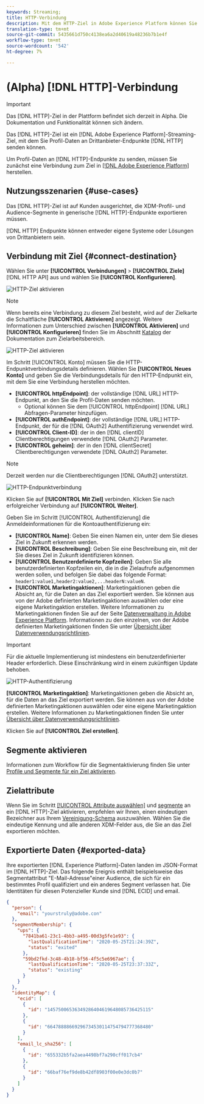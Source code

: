 ```yaml
---
keywords: Streaming;
title: HTTP-Verbindung
description: Mit dem HTTP-Ziel in Adobe Experience Platform können Sie Profil-Daten an HTTP-Endpunkte von Drittanbietern senden.
translation-type: tm+mt
source-git-commit: 5435661d750c4138ea6a2d40619a48236b7b1e4f
workflow-type: tm+mt
source-wordcount: '542'
ht-degree: 7%

---
```



# (Alpha) [!DNL HTTP]-Verbindung

>[!IMPORTANT]
>
>Das [!DNL HTTP]-Ziel in der Plattform befindet sich derzeit in Alpha. Die Dokumentation und Funktionalität können sich ändern.

Das [!DNL HTTP]-Ziel ist ein [!DNL Adobe Experience Platform]-Streaming-Ziel, mit dem Sie Profil-Daten an Drittanbieter-Endpunkte [!DNL HTTP] senden können.

Um Profil-Daten an [!DNL HTTP]-Endpunkte zu senden, müssen Sie zunächst eine Verbindung zum Ziel in [[!DNL Adobe Experience Platform]](#connect-destination) herstellen.

## Nutzungsszenarien {#use-cases}

Das [!DNL HTTP]-Ziel ist auf Kunden ausgerichtet, die XDM-Profil- und Audience-Segmente in generische [!DNL HTTP]-Endpunkte exportieren müssen.

[!DNL HTTP] Endpunkte können entweder eigene Systeme oder Lösungen von Drittanbietern sein.

## Verbindung mit Ziel {#connect-destination}

Wählen Sie unter **[!UICONTROL Verbindungen]** > **[!UICONTROL Ziele]** [!DNL HTTP API] aus und wählen Sie **[!UICONTROL Konfigurieren]**.

![HTTP-Ziel aktivieren](../assets/catalog/http/activate.png)

>[!NOTE]
>
>Wenn bereits eine Verbindung zu diesem Ziel besteht, wird auf der Zielkarte die Schaltfläche **[!UICONTROL Aktivieren]** angezeigt. Weitere Informationen zum Unterschied zwischen **[!UICONTROL Aktivieren]** und **[!UICONTROL Konfigurieren]** finden Sie im Abschnitt [Katalog](../ui/destinations-workspace.md#catalog) der Dokumentation zum Zielarbeitsbereich.
>
>![HTTP-Ziel aktivieren](../assets/catalog/http/connect.png)

Im Schritt [!UICONTROL Konto] müssen Sie die HTTP-Endpunktverbindungsdetails definieren. Wählen Sie **[!UICONTROL Neues Konto]** und geben Sie die Verbindungsdetails für den HTTP-Endpunkt ein, mit dem Sie eine Verbindung herstellen möchten.
- **[!UICONTROL httpEndpoint]**: der vollständige  [!DNL URL] HTTP-Endpunkt, an den Sie die Profil-Daten senden möchten.
   - Optional können Sie dem [!UICONTROL httpEndpoint] [!DNL URL] Abfragen-Parameter hinzufügen.
- **[!UICONTROL authEndpoint]**: der vollständige  [!DNL URL] HTTP-Endpunkt, der für die  [!DNL OAuth2] Authentifizierung verwendet wird.
- **[!UICONTROL Client-ID]**: der in den  [!DNL clientID] Clientberechtigungen verwendete  [!DNL OAuth2] Parameter.
- **[!UICONTROL geheim]**: der in den  [!DNL clientSecret] Clientberechtigungen verwendete  [!DNL OAuth2] Parameter.

>[!NOTE]
>
>Derzeit werden nur die Clientberechtigungen [!DNL OAuth2] unterstützt.

![HTTP-Endpunktverbindung](../assets/catalog/http/connect.png)

Klicken Sie auf **[!UICONTROL Mit Ziel]** verbinden. Klicken Sie nach erfolgreicher Verbindung auf **[!UICONTROL Weiter]**.

Geben Sie im Schritt [!UICONTROL Authentifizierung] die Anmeldeinformationen für die Kontoauthentifizierung ein:
- **[!UICONTROL Name]**: Geben Sie einen Namen ein, unter dem Sie dieses Ziel in Zukunft erkennen werden.
- **[!UICONTROL Beschreibung]**: Geben Sie eine Beschreibung ein, mit der Sie dieses Ziel in Zukunft identifizieren können.
- **[!UICONTROL Benutzerdefinierte Kopfzeilen]**: Geben Sie alle benutzerdefinierten Kopfzeilen ein, die in die Zielaufrufe aufgenommen werden sollen, und befolgen Sie dabei das folgende Format:  `header1:value1,header2:value2,...headerN:valueN`.
- **[!UICONTROL Marketingaktionen]**: Marketingaktionen geben die Absicht an, für die Daten an das Ziel exportiert werden. Sie können aus von der Adobe definierten Marketingaktionen auswählen oder eine eigene Marketingaktion erstellen. Weitere Informationen zu Marketingaktionen finden Sie auf der Seite [Datenverwaltung in Adobe Experience Platform](/help/data-governance/policies/overview.md). Informationen zu den einzelnen, von der Adobe definierten Marketingaktionen finden Sie unter [Übersicht über Datenverwendungsrichtlinien](/help/data-governance/policies/overview.md).

>[!IMPORTANT]
>
>Für die aktuelle Implementierung ist mindestens ein benutzerdefinierter Header erforderlich. Diese Einschränkung wird in einem zukünftigen Update behoben.

![HTTP-Authentifizierung](../assets/catalog/http/authenticate.png)

**[!UICONTROL Marketingaktion]**: Marketingaktionen geben die Absicht an, für die Daten an das Ziel exportiert werden. Sie können aus von der Adobe definierten Marketingaktionen auswählen oder eine eigene Marketingaktion erstellen. Weitere Informationen zu Marketingaktionen finden Sie unter [Übersicht über Datenverwendungsrichtlinien](../../data-governance/policies/overview.md).

Klicken Sie auf **[!UICONTROL Ziel erstellen]**.

## Segmente aktivieren

Informationen zum Workflow für die Segmentaktivierung finden Sie unter [Profile und Segmente für ein Ziel aktivieren](../ui/activate-destinations.md#select-attributes).

## Zielattribute

Wenn Sie im Schritt [[!UICONTROL Attribute auswählen]](../ui/activate-destinations.md#select-attributes) und [segmente](../ui/activate-destinations.md) an ein [!DNL HTTP]-Ziel aktivieren, empfehlen wir Ihnen, einen eindeutigen Bezeichner aus Ihrem [Vereinigung-Schema](../../profile/home.md#profile-fragments-and-union-schemas) auszuwählen. Wählen Sie die eindeutige Kennung und alle anderen XDM-Felder aus, die Sie an das Ziel exportieren möchten.

## Exportierte Daten {#exported-data}

Ihre exportierten [!DNL Experience Platform]-Daten landen im JSON-Format im [!DNL HTTP]-Ziel. Das folgende Ereignis enthält beispielsweise das Segmentattribut &quot;E-Mail-Adresse&quot;einer Audience, die sich für ein bestimmtes Profil qualifiziert und ein anderes Segment verlassen hat. Die Identitäten für diesen Potenzieller Kunde sind [!DNL ECID] und email.

```json
{
  "person": {
    "email": "yourstruly@adobe.con"
  },
  "segmentMembership": {
    "ups": {
      "7841ba61-23c1-4bb3-a495-00d3g5fe1e93": {
        "lastQualificationTime": "2020-05-25T21:24:39Z",
        "status": "exited"
      },
      "59bd2fkd-3c48-4b18-bf56-4f5c5e6967ae": {
        "lastQualificationTime": "2020-05-25T23:37:33Z",
        "status": "existing"
      }
    }
  },
  "identityMap": {
    "ecid": [
      {
        "id": "14575006536349286404619648085736425115"
      },
      {
        "id": "66478888669296734530114754794777368480"
      }
    ],
    "email_lc_sha256": [
      {
        "id": "655332b5fa2aea4498bf7a290cff017cb4"
      },
      {
        "id": "66baf76ef9de8b42df8903f00e0e3dc0b7"
      }
    ]
  }
}
```
